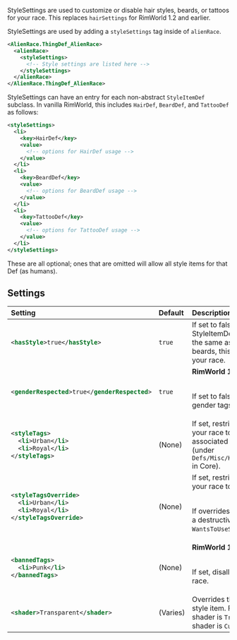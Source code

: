 StyleSettings are used to customize or disable hair styles, beards, or tattoos for your race. This replaces <code>hairSettings</code> for RimWorld 1.2 and earlier.

StyleSettings are used by adding a <code>styleSettings</code> tag inside of <code>alienRace</code>.

```xml
<AlienRace.ThingDef_AlienRace>
  <alienRace>
    <styleSettings>
      <!-- Style settings are listed here -->
    </styleSettings>
  </alienRace>
</AlienRace.ThingDef_AlienRace>
```

StyleSettings can have an entry for each non-abstract <code>StyleItemDef</code> subclass. In vanilla RimWorld, this includes <code>HairDef</code>, <code>BeardDef</code>, and <code>TattooDef</code> as follows:

```xml
<styleSettings>
  <li>
    <key>HairDef</key>
    <value>
      <!-- options for HairDef usage -->
    </value>
  </li>
  <li>
    <key>BeardDef</key>
    <value>
      <!-- options for BeardDef usage -->
    </value>
  </li>
  <li>
    <key>TattooDef</key>
    <value>
      <!-- options for TattooDef usage -->
    </value>
  </li>
</styleSettings>
```

These are all optional; ones that are omitted will allow all style items for that Def (as humans).

## Settings

<table>
<thead>
<tr><th align="left">Setting</th><th align="left">Default</th><th align="left">Description</th></tr>
</thead>
<tbody>
<tr><td>

```xml
<hasStyle>true</hasStyle>
```
</td><td>
<code>true</code>
</td><td>
If set to false, disables the associated StyleItemDef for this race. Note that this is <em>not</em> the same as having Bald hair or NoBeard beards, this disables that entire system from your race.
</td></tr>
<tr><td>

```xml
<genderRespected>true</genderRespected>
```
</td><td>
<code>true</code>
</td><td>
<strong>RimWorld 1.4 and later only.</strong><br/><br/>

If set to false, members of your race will ignore gender tags for this style item.
</td></tr>
<tr><td>

```xml
<styleTags>
  <li>Urban</li>
  <li>Royal</li>
</styleTags>
```
</td><td>
(None)
</td><td>
If set, restricts the desired style variations for your race to the specified style tags. These are associated with <code>StyleItemCategoryDef</code> entries (under <code>Defs/Misc/HairDefs/StyleItemCategoryDefs.xml</code> in Core).
</td></tr>
<tr><td>

```xml
<styleTagsOverride>
  <li>Urban</li>
  <li>Royal</li>
</styleTagsOverride>
```
</td><td>
(None)
</td><td>
If set, restricts the desired style variations for your race to the specified style tags.<br /><br />

If overrides are used, then these are applied in a destructive prefix and the vanilla <code>WantsToUseStyle</code> code is not run.
</td></tr>
<tr><td>

```xml
<bannedTags>
  <li>Punk</li>
</bannedTags>
```
</td><td>
(None)
</td><td>
<strong>RimWorld 1.4 and later only.</strong><br/><br/>

If set, disallows the specified style tags for your race.
</td></tr>
<tr><td>

```xml
<shader>Transparent</shader>
```
</td><td>
(Varies)
</td><td>
Overrides the shader type used to draw this style item. For hair and beards, the default shader is <code>Transparent</code>. For tattos, the default shader is <code>CutoutSkinOverlay</code>.
</td></tr>

</tbody>
</table>
